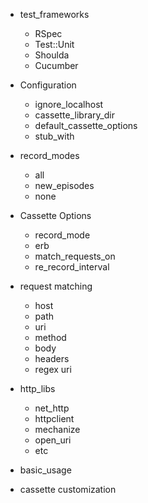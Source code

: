* test_frameworks
  * RSpec
  * Test::Unit
  * Shoulda
  * Cucumber

* Configuration
  * ignore_localhost
  * cassette_library_dir
  * default_cassette_options
  * stub_with

* record_modes
  * all
  * new_episodes
  * none

* Cassette Options
  * record_mode
  * erb
  * match_requests_on
  * re_record_interval

* request matching
  * host
  * path
  * uri
  * method
  * body
  * headers
  * regex uri

* http_libs
  * net_http
  * httpclient
  * mechanize
  * open_uri
  * etc

* basic_usage
* cassette customization
